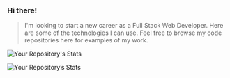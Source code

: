 ### Hi there! ###

> I'm looking to start a new career as a Full Stack Web Developer. Here are some of the technologies I can use. Feel free to browse my code repositories here for examples of my work.

![Your Repository's Stats](https://github-readme-stats.vercel.app/api/top-langs/?username=fetchcat&theme=onedark&card_width=600)

![Your Repository’s Stats](https://github-readme-stats.vercel.app/api?username=fetchcat&show_icons=true&theme=onedark)
